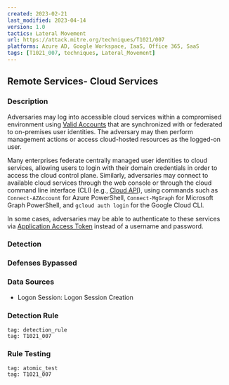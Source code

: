 ```yaml
---
created: 2023-02-21
last_modified: 2023-04-14
version: 1.0
tactics: Lateral Movement
url: https://attack.mitre.org/techniques/T1021/007
platforms: Azure AD, Google Workspace, IaaS, Office 365, SaaS
tags: [T1021_007, techniques, Lateral_Movement]
---
```


## Remote Services- Cloud Services

### Description

Adversaries may log into accessible cloud services within a compromised environment using [Valid Accounts](https://attack.mitre.org/techniques/T1078) that are synchronized with or federated to on-premises user identities. The adversary may then perform management actions or access cloud-hosted resources as the logged-on user. 

Many enterprises federate centrally managed user identities to cloud services, allowing users to login with their domain credentials in order to access the cloud control plane. Similarly, adversaries may connect to available cloud services through the web console or through the cloud command line interface (CLI) (e.g., [Cloud API](https://attack.mitre.org/techniques/T1059/009)), using commands such as <code>Connect-AZAccount</code> for Azure PowerShell, <code>Connect-MgGraph</code> for Microsoft Graph PowerShell, and <code>gcloud auth login</code> for the Google Cloud CLI.

In some cases, adversaries may be able to authenticate to these services via [Application Access Token](https://attack.mitre.org/techniques/T1550/001) instead of a username and password. 

### Detection



### Defenses Bypassed



### Data Sources

  - Logon Session: Logon Session Creation
### Detection Rule

```query
tag: detection_rule
tag: T1021_007
```

### Rule Testing

```query
tag: atomic_test
tag: T1021_007
```
